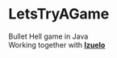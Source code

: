 # LetsTryAGame
Bullet Hell game in Java  
Working together with **[Izuelo](https://github.com/Izuelo)**
